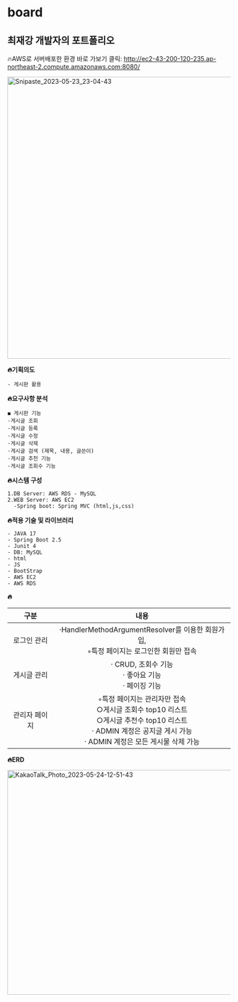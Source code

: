 # board

## 최재강 개발자의 포트폴리오
🔥AWS로 서버배포한 환경 바로 가보기 클릭: 
http://ec2-43-200-120-235.ap-northeast-2.compute.amazonaws.com:8080/

<img width="635" alt="Snipaste_2023-05-23_23-04-43" src="https://github.com/JaeKang20/board/assets/100588597/358c73c4-ef70-4930-8561-718e7f0775e1">


**🔥기획의도**

```
- 게시판 활용
```
**🔥요구사항 분석**

``` 
◼ 게시판 기능
·게시글 조회 
·게시글 등록
·게시글 수정
·게시글 삭제
·게시글 검색 (제목, 내용, 글쓴이)
·게시글 추천 기능
·게시글 조회수 기능

```


**🔥시스템 구성**

```
1.DB Server: AWS RDS - MySQL
2.WEB Server: AWS EC2
  -Spring boot: Spring MVC (html,js,css)
```

**🔥적용 기술 및 라이브러리**

```
- JAVA 17
- Spring Boot 2.5
- Junit 4
- DB: MySQL
- html
- JS
- BootStrap
- AWS EC2
- AWS RDS
```

**🔥**


|          구분         |                                                                                                       내용                                                                                                     |
|:---------------------:|:--------------------------------------------------------------------------------------------------------------------------------------------------------------------------------------------------------------:|
|        로그인 관리    |  ·HandlerMethodArgumentResolver를 이용한 회원가입,<br>◦특정 페이지는 로그인한 회원만 접속                                                                            |
|        게시글 관리    |     · CRUD, 조회수 기능<br>     · 좋아요 기능 <br>    · 페이징 기능                                                                                                                                                    |
|      관리자 페이지    |      ◦특정 페이지는 관리자만 접속  <br>        ○게시글 조회수 top10 리스트      <br>      ○게시글 추천수 top10 리스트  <br>   · ADMIN 계정은 공지글 게시 가능  <br>   · ADMIN 계정은 모든 게시물 삭제 가능    |

**🔥ERD**

<img width="506" alt="KakaoTalk_Photo_2023-05-24-12-51-43" src="https://github.com/JaeKang20/board/assets/100588597/21d41c85-8164-441d-a888-3b5d4747e780">

